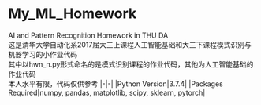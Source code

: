 # My_ML_Homework
AI and Pattern Recognition Homework in THU DA</br>
这是清华大学自动化系2017届大三上课程人工智能基础和大三下课程模式识别与机器学习的小作业代码</br>
其中以hwn_n.py形式命名的是模式识别课程的作业代码，其他为人工智能基础的作业代码</br>
本人水平有限，代码仅供参考
|-|-|
|Python Version|3.7.4|
|Packages Required|numpy, pandas, matplotlib, scipy, sklearn, pytorch|
